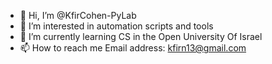 - 👋 Hi, I’m @KfirCohen-PyLab
- 👀 I’m interested in automation scripts and tools 
- 🌱 I’m currently learning CS in the Open University Of Israel
- 📫 How to reach me Email address: kfirn13@gmail.com

<!---
KfirCohen-PyLab/KfirCohen-PyLab is a ✨ special ✨ repository because its `README.md` (this file) appears on your GitHub profile.
You can click the Preview link to take a look at your changes.
--->
